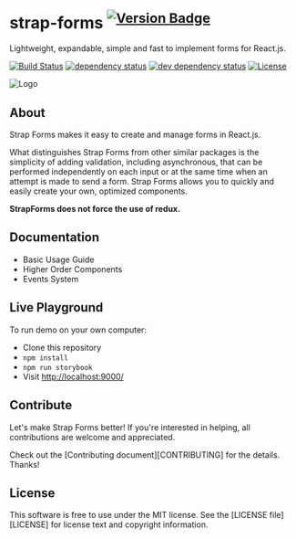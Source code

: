 # strap-forms <sup>[![Version Badge][npm-version-svg]][package-url]</sup>

Lightweight, expandable, simple and fast to implement forms for React.js.

[![Build Status][travis-svg]][travis-url]
[![dependency status][deps-svg]][deps-url]
[![dev dependency status][dev-deps-svg]][dev-deps-url]
[![License][license-image]][license-url]


![Logo](https://github.com/mkatanski/strap-forms/blob/master/logo.png)

## About

Strap Forms makes it easy to create and manage forms in React.js.

What distinguishes Strap Forms from other similar packages is the simplicity of adding validation, including asynchronous, that can be performed independently on each input or at the same time when an attempt is made to send a form. Strap Forms allows you to quickly and easily create your own, optimized components.

**StrapForms does not force the use of redux.**

## Documentation

- Basic Usage Guide
- Higher Order Components
- Events System

## Live Playground

To run demo on your own computer:

- Clone this repository
- `npm install`
- `npm run storybook`
- Visit [http://localhost:9000/](http://localhost:9000/)

## Contribute

Let's make Strap Forms better! If you're interested in helping, all contributions are welcome and appreciated.

Check out the [Contributing document][CONTRIBUTING] for the details. Thanks!


## License

This software is free to use under the MIT license.
See the [LICENSE file][LICENSE] for license text and copyright information.

[package-url]: https://npmjs.org/package/strap-forms
[npm-version-svg]: http://versionbadg.es/mkatanski/strap-forms.svg
[travis-svg]: https://travis-ci.org/mkatanski/strap-forms.svg
[travis-url]: https://travis-ci.org/mkatanski/strap-forms
[deps-svg]: https://david-dm.org/mkatanski/strap-forms.svg
[deps-url]: https://david-dm.org/mkatanski/strap-forms
[dev-deps-svg]: https://david-dm.org/mkatanski/strap-forms/dev-status.svg
[dev-deps-url]: https://david-dm.org/mkatanski/strap-forms#info=devDependencies
[license-image]: https://img.shields.io/badge/license-MIT-blue.svg
[license-url]: LICENSE
